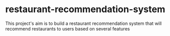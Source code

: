 # restaurant-recommendation-system
This project's aim is to build a restaurant recommendation system that will  recommend restaurants to users based on several features
